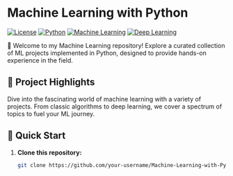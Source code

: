 # Machine Learning with Python

[![License](https://img.shields.io/badge/license-MIT-green.svg)](https://opensource.org/licenses/MIT)
[![Python](https://img.shields.io/badge/python-3.7%2B-blue.svg)](https://www.python.org/downloads/)
[![Machine Learning](https://img.shields.io/badge/Machine_Learning-Scikit_Learn-orange.svg)](https://scikit-learn.org/)
[![Deep Learning](https://img.shields.io/badge/Deep_Learning-TensorFlow-orange.svg)](https://www.tensorflow.org/)

🚀 Welcome to my Machine Learning repository! Explore a curated collection of ML projects implemented in Python, designed to provide hands-on experience in the field.

## 🤖 Project Highlights

Dive into the fascinating world of machine learning with a variety of projects. From classic algorithms to deep learning, we cover a spectrum of topics to fuel your ML journey.

## 🚀 Quick Start

1. **Clone this repository:**

   ```bash
   git clone https://github.com/your-username/Machine-Learning-with-Python.git

